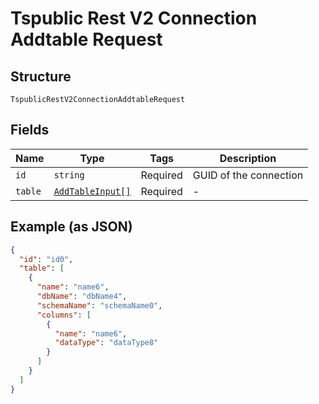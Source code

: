
# Tspublic Rest V2 Connection Addtable Request

## Structure

`TspublicRestV2ConnectionAddtableRequest`

## Fields

| Name | Type | Tags | Description |
|  --- | --- | --- | --- |
| `id` | `string` | Required | GUID of the connection |
| `table` | [`AddTableInput[]`](../../doc/models/add-table-input.md) | Required | - |

## Example (as JSON)

```json
{
  "id": "id0",
  "table": [
    {
      "name": "name6",
      "dbName": "dbName4",
      "schemaName": "schemaName0",
      "columns": [
        {
          "name": "name6",
          "dataType": "dataType8"
        }
      ]
    }
  ]
}
```


